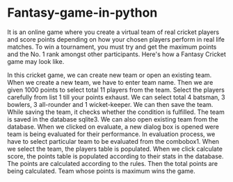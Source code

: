 # Fantasy-game-in-python

It is an online game where you create a virtual team of real cricket players and score points depending on how your chosen players perform in real life matches. To win a tournament, you must try and get the maximum points and the No. 1 rank amongst other participants. Here's how a Fantasy Cricket game may look like.

In this cricket game, we can create new team or open an existing team. When we create a new team, we have to enter team name. Then we are given 1000 points to select total 11 players from the team. Select the players carefully from list 1 till your points exhaust. We can select total 4 batsman, 3 bowlers, 3 all-rounder and 1 wicket-keeper. We can then save the team. While saving the team, it checks whether the condition is fulfilled. The team is saved in the database sqlite3. We can also open existing team from the database. When we clicked on evaluate, a new dialog box is opened were team is being evaluated for their performance. In evaluation process, we have to select particular team to be evaluated from the combobox1. When we select the team, the players table is populated. When we click calculate score, the points table is populated according to their stats in the database. The points are calculated according to the rules. Then the total points are being calculated. Team whose points is maximum wins the game.
